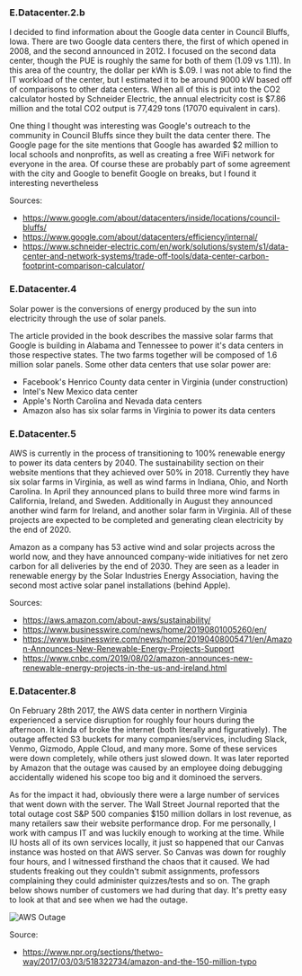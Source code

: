 ### E.Datacenter.2.b

I decided to find information about the Google data center in Council Bluffs, Iowa. There are two Google data centers there, the first of which opened in 2008, and the second announced in 2012. I focused on the second data center, though the PUE is roughly the same for both of them (1.09 vs 1.11). In this area of the country, the dollar per kWh is $.09. I was not able to find the IT workload of the center, but I estimated it to be around 9000 kW based off of comparisons to other data centers. When all of this is put into the CO2 calculator hosted by Schneider Electric, the annual electricity cost is $7.86 million and the total CO2 output is 77,429 tons (17070 equivalent in cars). 

One thing I thought was interesting was Google's outreach to the community in Council Bluffs since they built the data center there. The Google page for the site mentions that Google has awarded $2 million to local schools and nonprofits, as well as creating a free WiFi network for everyone in the area. Of course these are probably part of some agreement with the city and Google to benefit Google on breaks, but I found it interesting nevertheless

Sources:
* https://www.google.com/about/datacenters/inside/locations/council-bluffs/
* https://www.google.com/about/datacenters/efficiency/internal/
* https://www.schneider-electric.com/en/work/solutions/system/s1/data-center-and-network-systems/trade-off-tools/data-center-carbon-footprint-comparison-calculator/

### E.Datacenter.4

Solar power is the conversions of energy produced by the sun into electricity through the use of solar panels.

The article provided in the book describes the massive solar farms that Google is building in Alabama and Tennessee to power it's data centers in those respective states. The two farms together will be composed of 1.6 million solar panels. Some other data centers that use solar power are:

  * Facebook's Henrico County data center in Virginia (under construction)
  * Intel's New Mexico data center
  * Apple's North Carolina and Nevada data centers
  * Amazon also has six solar farms in Virginia to power its data centers
  
### E.Datacenter.5

AWS is currently in the process of transitioning to 100% renewable energy to power its data centers by 2040. The sustainability section on their website mentions that they achieved over 50% in 2018. Currently they have six solar farms in Virginia, as well as wind farms in Indiana, Ohio, and North Carolina. In April they announced plans to build three more wind farms in California, Ireland, and Sweden. Additionally in August they announced another wind farm for Ireland, and another solar farm in Virginia. All of these projects are expected to be completed and generating clean electricity by the end of 2020.

Amazon as a company has 53 active wind and solar projects across the world now, and they have announced company-wide initiatives for net zero carbon for all deliveries by the end of 2030. They are seen as a leader in renewable energy by the Solar Industries Energy Association, having the second most active solar panel installations (behind Apple).

Sources:
  * https://aws.amazon.com/about-aws/sustainability/
  * https://www.businesswire.com/news/home/20190801005260/en/
  * https://www.businesswire.com/news/home/20190408005471/en/Amazon-Announces-New-Renewable-Energy-Projects-Support
  * https://www.cnbc.com/2019/08/02/amazon-announces-new-renewable-energy-projects-in-the-us-and-ireland.html
  
### E.Datacenter.8

On February 28th 2017, the AWS data center in northern Virginia experienced a service disruption for roughly four hours during the afternoon. It kinda of broke the internet (both literally and figuratively). The outage affected S3 buckets for many companies/services, including Slack, Venmo, Gizmodo, Apple Cloud, and many more. Some of these services were down completely, while others just slowed down. It was later reported by Amazon that the outage was caused by an employee doing debugging accidentally widened his scope too big and it dominoed the servers. 

As for the impact it had, obviously there were a large number of services that went down with the server. The Wall Street Journal reported that the total outage cost S&P 500 companies $150 million dollars in lost revenue, as many retailers saw their website performance drop. For me personally, I work with campus IT and was luckily enough to working at the time. While IU hosts all of its own services locally, it just so happened that our Canvas instance was hosted on that AWS server. So Canvas was down for roughly four hours, and I witnessed firsthand the chaos that it caused. We had students freaking out they couldn't submit assignments, professors complaining they could administer quizzes/tests and so on. The graph below shows number of customers we had during that day. It's pretty easy to look at that and see when we had the outage.

![AWS Outage](https://i.imgur.com/1pB8nmn.png)

Source:
 * https://www.npr.org/sections/thetwo-way/2017/03/03/518322734/amazon-and-the-150-million-typo
